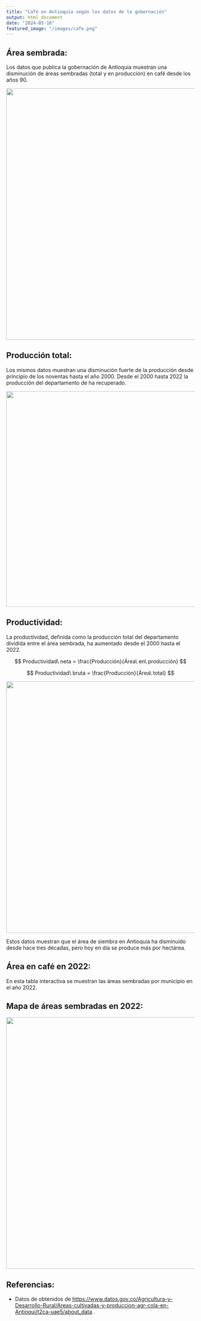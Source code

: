 ```yaml
---
title: "Café en Antioquia según los datos de la gobernación"
output: html_document
date: "2024-05-16"
featured_image: "/images/cafe.png"
---
```


<script src="/rmarkdown-libs/htmlwidgets/htmlwidgets.js"></script>
<link href="/rmarkdown-libs/datatables-css/datatables-crosstalk.css" rel="stylesheet" />
<script src="/rmarkdown-libs/datatables-binding/datatables.js"></script>
<script src="/rmarkdown-libs/jquery/jquery-3.6.0.min.js"></script>
<link href="/rmarkdown-libs/dt-core/css/jquery.dataTables.min.css" rel="stylesheet" />
<link href="/rmarkdown-libs/dt-core/css/jquery.dataTables.extra.css" rel="stylesheet" />
<script src="/rmarkdown-libs/dt-core/js/jquery.dataTables.min.js"></script>
<link href="/rmarkdown-libs/crosstalk/css/crosstalk.min.css" rel="stylesheet" />
<script src="/rmarkdown-libs/crosstalk/js/crosstalk.min.js"></script>
<script src="https://polyfill.io/v3/polyfill.min.js?features=es6"></script>
<script id="MathJax-script" async src="https://cdn.jsdelivr.net/npm/mathjax@3/es5/tex-mml-chtml.js"></script>

## Área sembrada:

Los datos que publica la gobernación de Antioquia muestran una disminución de áreas sembradas (total y en producción) en café desde los años 90.

<img src="/es/post/cafe_files/figure-html/unnamed-chunk-1-1.png" width="672" />

## Producción total:

Los mismos datos muestran una disminución fuerte de la producción desde principio de los noventas hasta el año 2000. Desde el 2000 hasta 2022 la producción del departamento de ha recuperado.

<img src="/es/post/cafe_files/figure-html/unnamed-chunk-2-1.png" width="576" />

## Productividad:

La productividad, definida como la producción total del departamento dividida entre el área sembrada, ha aumentado desde el 2000 hasta el 2022.

$$
Productividad\ neta = \frac{Producción}{Área\ en\ producción}
$$

$$
Productividad\ bruta = \frac{Producción}{Área\ total}
$$

<img src="/es/post/cafe_files/figure-html/unnamed-chunk-3-1.png" width="672" />

Estos datos muestran que el área de siembra en Antioquia ha disminuido desde hace tres décadas, pero hoy en día se produce más por hectárea.

## Área en café en 2022:

En esta tabla interactiva se muestran las áreas sembradas por municipio en el año 2022.

<div class="datatables html-widget html-fill-item-overflow-hidden html-fill-item" id="htmlwidget-1" style="width:100%;height:auto;"></div>
<script type="application/json" data-for="htmlwidget-1">{"x":{"filter":"none","vertical":false,"data":[["1","2","3","4","5","6","7","8","9","10","11","12","13","14","15","16","17","18","19","20","21","22","23","24","25","26","27","28","29","30","31","32","33","34","35","36","37","38","39","40","41","42","43","44","45","46","47","48","49","50","51","52","53","54","55","56","57","58","59","60","61","62","63","64","65","66","67","68","69","70","71","72","73","74","75","76","77","78","79","80","81","82","83","84","85","86","87","88","89","90","91"],["Café","Café","Café","Café","Café","Café","Café","Café","Café","Café","Café","Café","Café","Café","Café","Café","Café","Café","Café","Café","Café","Café","Café","Café","Café","Café","Café","Café","Café","Café","Café","Café","Café","Café","Café","Café","Café","Café","Café","Café","Café","Café","Café","Café","Café","Café","Café","Café","Café","Café","Café","Café","Café","Café","Café","Café","Café","Café","Café","Café","Café","Café","Café","Café","Café","Café","Café","Café","Café","Café","Café","Café","Café","Café","Café","Café","Café","Café","Café","Café","Café","Café","Café","Café","Café","Café","Café","Café","Café","Café","Café"],[2022,2022,2022,2022,2022,2022,2022,2022,2022,2022,2022,2022,2022,2022,2022,2022,2022,2022,2022,2022,2022,2022,2022,2022,2022,2022,2022,2022,2022,2022,2022,2022,2022,2022,2022,2022,2022,2022,2022,2022,2022,2022,2022,2022,2022,2022,2022,2022,2022,2022,2022,2022,2022,2022,2022,2022,2022,2022,2022,2022,2022,2022,2022,2022,2022,2022,2022,2022,2022,2022,2022,2022,2022,2022,2022,2022,2022,2022,2022,2022,2022,2022,2022,2022,2022,2022,2022,2022,2022,2022,2022],["Andes","Ciudad Bolívar","Salgar","Concordia","Betania","Betulia","Abejorral","Amalfi","Ituango","Jardín","Fredonia","Caicedo","Sonsón","Anzá","Cañasgordas","Ebéjico","Santa Fe de Antioquia","Santa Bárbara","Liborina","Dabeiba","Pueblorrico","Támesis","Sabanalarga","San Roque","Nariño","Jericó","Argelia","Peque","Yolombó","San Andrés de C.","Angostura","Hispania","Sopetrán","Buriticá","Urrao","Toledo","Santo Domingo","Barbosa","Tarso","Caramanta","Heliconia","Santa Rosa de Osos","San Carlos","San Jerónimo","Giraldo","San Rafael","Gómez Plata","Frontino","Venecia","Briceño","Alejandría","Amagá","Valparaiso","Armenia","Cocorná","Guadalupe","Titiribí","Uramita","Medellín","Olaya","Anorí","La Ceja","Vegachí","San Luis","Yarumal","Angelópolis","Granada","Yalí","Girardota","Campamento","El Retiro","San Francisco","Abriaquí","Don Matías","Bello","El Peñol","Concepción","El Carmen de Viboral","Caldas","Cisneros","Copacabana","Maceo","Valdivia","San Vicente","Sabaneta","La Estrella","Marinilla","Guatape","Envigado","Carolina","Caracolí"],[11040,9886,7841.6,6781,6502.18,5981,3039,2478.5,2464,2321,2309,2211,2186,2016,1995.66,1869.22,1866,1846,1720,1679,1651,1527,1404,1389.5,1325,1308,1282,1278,1240,1144,1131,1093.2,1063,1033,1024,999,975,967,897.95,896.4,807,804,761,702.7,682,645,633.84,631,612,582,555,551,523.5,507,467.2,462,461,458,456.6,417,413,410,372.58,300,285,277,256,246,213,200,183,182,181.2,177,162,142,135,129.99,120.2,107,94.5,90,49,39,35,34,27,10,7.7,7,2],[10540,8598,7304,5625,4388.18,4255,2837,2203.5,2191,1669,1912,2067,2019,1808,1918.81,1804.08,1584,1478,1355,1549,1437,1522,1112,1254.5,1151,1044,1179,1121,1240,1024,891,833.2,948,895,891,873,939,857,676.5,525.4,687,535,651,697,680,601,547.84,483.7,612,551,471,438,506.5,486,462.2,357,430,458,440.6,389,390,341,346.99,265,233,245,228,203,193.6,177,167,156,146.5,153,155,135,125,129.99,112.2,107,94.5,90,45,33,20,34,23,8,4.7,6,2],[21080,11177.4,15338.4,8437.5,7459.91,7659,3971.8,2005.18,4382,2670.4,2868,5167.5,3230.4,1808,3453.86,3608.16,2059.2,2596.85,2439,2478.4,3305.1,2473.25,1223.2,1254.5,2186.9,1566,1768.5,2017.8,2232,1024,2227.5,1666.4,1516.8,895,1069.2,1396.8,1690.2,1542.6,879.45,630.48,2748,674.1,1171.8,1394,748,781.3,602.62,1064.14,1224,551,612.3,657,557.15,874.8,739.52,571.2,860,458,321.64,466.8,351,409.2,253.3,530,372.8,367.5,319.2,101.5,300.08,212.4,267.2,358.8,454.15,275.4,155,310.5,125,259.98,100.98,149.8,80.33,144,81,66,20,51,29.9,15.2,5.64,6.6,0.8],[2,1.3,2.1,1.5,1.7,1.8,1.4,0.91,2,1.6,1.5,2.5,1.6,1,1.8,2,1.3,1.76,1.8,1.6,2.3,1.62,1.1,1,1.9,1.5,1.5,1.8,1.8,1,2.5,2,1.6,1,1.2,1.6,1.8,1.8,1.3,1.2,4,1.26,1.8,2,1.1,1.3,1.1,2.2,2,1,1.3,1.5,1.1,1.8,1.6,1.6,2,1,0.73,1.2,0.9,1.2,0.73,2,1.6,1.5,1.4,0.5,1.55,1.2,1.6,2.3,3.1,1.8,1,2.3,1,2,0.9,1.4,0.85,1.6,1.8,2,1,1.5,1.3,1.9,1.2,1.1,0.4],[1.91,1.13,1.96,1.24,1.15,1.28,1.31,0.8100000000000001,1.78,1.15,1.24,2.34,1.48,0.9,1.73,1.93,1.1,1.41,1.42,1.48,2,1.62,0.87,0.9,1.65,1.2,1.38,1.58,1.8,0.9,1.97,1.52,1.43,0.87,1.04,1.4,1.73,1.6,0.98,0.7,3.41,0.84,1.54,1.98,1.1,1.21,0.95,1.69,2,0.95,1.1,1.19,1.06,1.73,1.58,1.24,1.87,1,0.7,1.12,0.85,1,0.68,1.77,1.31,1.33,1.25,0.41,1.41,1.06,1.46,1.97,2.51,1.56,0.96,2.19,0.93,2,0.84,1.4,0.85,1.6,1.65,1.69,0.57,1.5,1.11,1.52,0.73,0.9399999999999999,0.4]],"container":"<table class=\"display\">\n  <thead>\n    <tr>\n      <th> <\/th>\n      <th>Rubro<\/th>\n      <th>Año<\/th>\n      <th>Municipio<\/th>\n      <th>Área total (ha)<\/th>\n      <th>Área producción (ha)<\/th>\n      <th>Producción (ton)<\/th>\n      <th>Productividad neta (ton/ha)<\/th>\n      <th>Productividad bruta (ton/ha)<\/th>\n    <\/tr>\n  <\/thead>\n<\/table>","options":{"columnDefs":[{"className":"dt-right","targets":[2,4,5,6,7,8]},{"orderable":false,"targets":0}],"order":[],"autoWidth":false,"orderClasses":false}},"evals":[],"jsHooks":[]}</script>

## Mapa de áreas sembradas en 2022:

<img src="/es/post/cafe_files/figure-html/unnamed-chunk-5-1.png" width="672" />

## Referencias:

- Datos de obtenidos de https://www.datos.gov.co/Agricultura-y-Desarrollo-Rural/Areas-cultivadas-y-produccion-agr-cola-en-Antioqui/t2ca-uae5/about_data .
